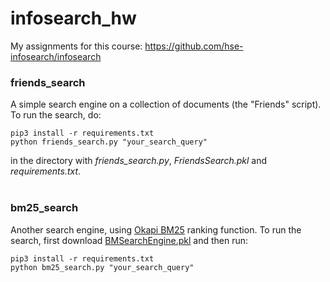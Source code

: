# infosearch_hw

My assignments for this course: https://github.com/hse-infosearch/infosearch
### friends_search
A simple search engine on a collection of documents (the "Friends" script). To run the search, do: </br>
```
pip3 install -r requirements.txt
python friends_search.py "your_search_query"
```
in the directory with *friends_search.py*, *FriendsSearch.pkl* and *requirements.txt*. </br>
<br>
### bm25_search
Another search engine, using [Okapi BM25](https://en.wikipedia.org/wiki/Okapi_BM25) ranking function. To run the search, first download [BMSearchEngine.pkl](https://drive.google.com/open?id=1o6kBTsrcZ4SFGcWaN21L_eV4Vevd8y6x) and then run: <br>
```
pip3 install -r requirements.txt
python bm25_search.py "your_search_query"
```

